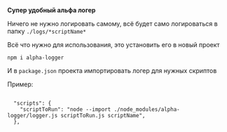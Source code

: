 **Супер удобный альфа логер**

Ничего не нужно логировать самому, всё будет само логироваться в папку `./logs/*scriptName*`

Всё что нужно для использования, это установить его в новый проект

`npm i alpha-logger`

И в `package.json` проекта импортировать логер для нужных скриптов

Пример:

<code>
  "scripts": {
    "scriptToRun": "node --import ./node_modules/alpha-logger/logger.js scriptToRun.js scriptName",
  },
</code>